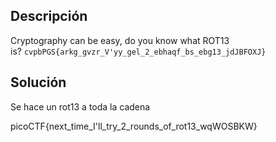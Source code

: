 ## Descripción
Cryptography can be easy, do you know what ROT13 is? `cvpbPGS{arkg_gvzr_V'yy_gel_2_ebhaqf_bs_ebg13_jdJBFOXJ}`

## Solución
Se hace un rot13 a toda la cadena


picoCTF{next_time_I'll_try_2_rounds_of_rot13_wqWOSBKW}